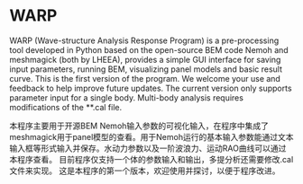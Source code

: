 # WARP
WARP (Wave-structure Analysis Response Program) is a pre-processing tool developed in Python based on the open-source BEM code Nemoh and meshmagick (both by LHEEA), provides a simple GUI interface for saving input parameters, running BEM, visualizing panel models and basic result curve.
This is the first version of the program. We welcome your use and feedback to help improve future updates.
The current version only supports parameter input for a single body. Multi-body analysis requires modifications of the ​**.cal file.

本程序主要用于开源BEM Nemoh输入参数的可视化输入，在程序中集成了meshmagick用于panel模型的查看。用于Nemoh运行的基本输入参数能通过文本输入框等形式输入并保存。水动力参数以及一阶波浪力、运动RAO曲线可以通过本程序查看。
目前程序仅支持一个体的参数输入和输出，多提分析还需要修改.cal文件来实现。
这是本程序的第一个版本，欢迎使用并探讨，以便于程序改进。
